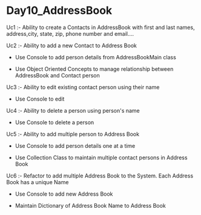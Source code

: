 # Day10_AddressBook
Uc1 :- Ability to create a Contacts in AddressBook with first and last names, address,city, state, zip, phone number and email....

Uc2 :- Ability to add a new Contact to Address Book

   - Use Console to add person details from AddressBookMain class

   - Use Object Oriented Concepts to manage relationship between AddressBook and Contact person
 
Uc3 :- Ability to edit existing contact person using their name

   - Use Console to edit

Uc4 :- Ability to delete a person using person's name

  - Use Console to delete a person   

Uc5 :- Ability to add multiple person to Address Book
- Use Console to add person details one at a time

- Use Collection Class to maintain multiple contact persons in Address Book

Uc6 :- Refactor to add multiple Address Book to the System. Each Address Book has a unique Name 

- Use Console to add new Address Book 

- Maintain Dictionary of Address Book Name to Address Book
